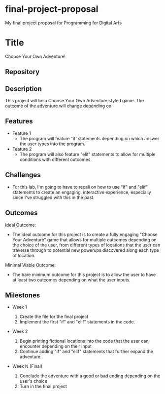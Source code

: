 # final-project-proposal
My final project proposal for Programming for Digital Arts
# Title
Choose Your Own Adventure!
## Repository
<Link to your project's public GitHub respository>

## Description
This project will be a Choose Your Own Adventure styled game. The outcome of the adventure will change depending on

## Features
- Feature 1
	- The program will feature "if' statements depending on which answer the user types into the program.
- Feature 2
	- The program will also feature "elif" statements to allow for multiple conditions with different outcomes.

## Challenges
- For this lab, I'm going to have to recall on how to use "if" and "elif" statements to create an engaging, interactive experience, especially since I've struggled with this in the past.


## Outcomes
Ideal Outcome:
- The ideal outcome for this project is to create a fully engaging "Choose Your Adventure" game that allows for multiple outcomes depending on the choice of the user, from different types of locations that the user can traverse through to potential new powerups discovered along each type of location.

Minimal Viable Outcome:
- The bare minimum outcome for this project is to allow the user to have at least two outcomes depending on what the user inputs.

## Milestones

- Week 1
  1. Create the file for the final project
  2. Implement the first "if" and "elif" statements in the code.

- Week 2
  1. Begin printing fictional locations into the code that the user can encounter depending on their input
  2. Continue adding "if" and "elif" statements that further expand the adventure.

- Week N (Final)
  1. Conclude the adventure with a good or bad ending depending on the user's choice
  2. Turn in the final project
